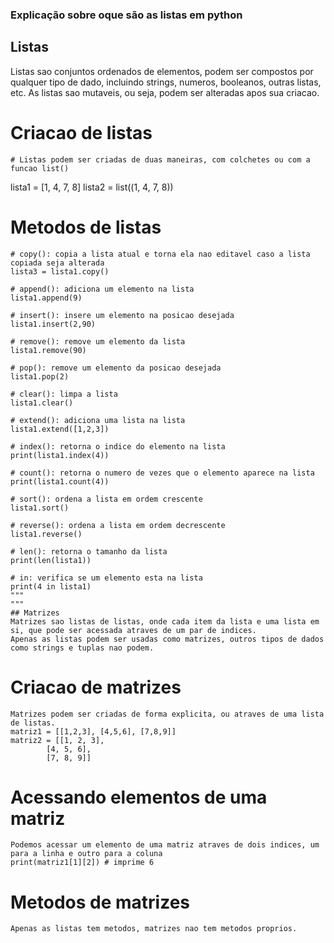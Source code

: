 ### Explicação sobre oque são as listas em python
## Listas
Listas sao conjuntos ordenados de elementos, podem ser compostos por qualquer tipo de dado,
incluindo strings, numeros, booleanos, outras listas, etc. As listas sao mutaveis, ou seja,
podem ser alteradas apos sua criacao.

# Criacao de listas
    # Listas podem ser criadas de duas maneiras, com colchetes ou com a funcao list()
lista1 = [1, 4, 7, 8]
lista2 = list((1, 4, 7, 8))

# Metodos de listas
    # copy(): copia a lista atual e torna ela nao editavel caso a lista copiada seja alterada
    lista3 = lista1.copy()

    # append(): adiciona um elemento na lista
    lista1.append(9)

    # insert(): insere um elemento na posicao desejada
    lista1.insert(2,90)

    # remove(): remove um elemento da lista
    lista1.remove(90)

    # pop(): remove um elemento da posicao desejada
    lista1.pop(2)

    # clear(): limpa a lista
    lista1.clear()

    # extend(): adiciona uma lista na lista
    lista1.extend([1,2,3])

    # index(): retorna o indice do elemento na lista
    print(lista1.index(4))

    # count(): retorna o numero de vezes que o elemento aparece na lista
    print(lista1.count(4))

    # sort(): ordena a lista em ordem crescente
    lista1.sort()

    # reverse(): ordena a lista em ordem decrescente
    lista1.reverse()

    # len(): retorna o tamanho da lista
    print(len(lista1))

    # in: verifica se um elemento esta na lista
    print(4 in lista1)
    """
    """
    ## Matrizes
    Matrizes sao listas de listas, onde cada item da lista e uma lista em si, que pode ser acessada atraves de um par de indices.
    Apenas as listas podem ser usadas como matrizes, outros tipos de dados como strings e tuplas nao podem.

# Criacao de matrizes
    Matrizes podem ser criadas de forma explicita, ou atraves de uma lista de listas.
    matriz1 = [[1,2,3], [4,5,6], [7,8,9]]
    matriz2 = [[1, 2, 3],
            [4, 5, 6],
            [7, 8, 9]]

# Acessando elementos de uma matriz
    Podemos acessar um elemento de uma matriz atraves de dois indices, um para a linha e outro para a coluna
    print(matriz1[1][2]) # imprime 6

# Metodos de matrizes
    Apenas as listas tem metodos, matrizes nao tem metodos proprios.